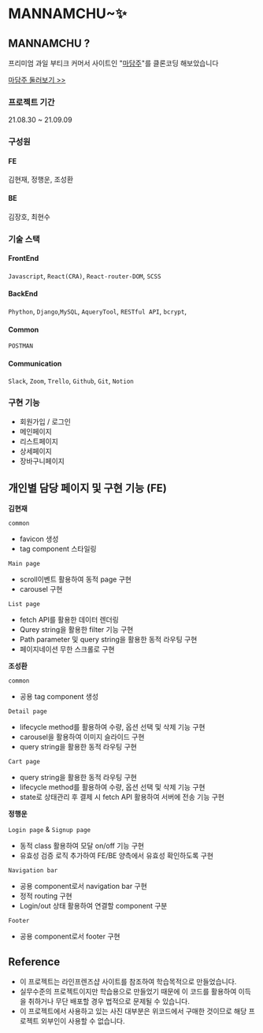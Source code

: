 # MANNAMCHU~✨

## MANNAMCHU ?

프리미엄 과일 부티크 커머서 사이트인 "[마담주](https://madamjooapp.imweb.me/)"를 클론코딩 해보았습니다

[마담주 둘러보기 >>](https://madamjooapp.imweb.me/)
<br>

### 프로젝트 기간

21.08.30 ~ 21.09.09
<br>

### 구성원

#### FE

김현재, 정행운, 조성환

#### BE

김장호, 최현수
<br>

### 기술 스택

#### FrontEnd

`Javascript`, `React(CRA)`, `React-router-DOM`, `SCSS`

#### BackEnd

`Phython`, `Django`,`MySQL`, `AqueryTool`, `RESTful API`, `bcrypt`,

#### Common

`POSTMAN`

#### Communication

`Slack`, `Zoom`, `Trello`, `Github`, `Git`, `Notion`
<br>

### 구현 기능

- 회원가입 / 로그인
- 메인페이지
- 리스트페이지
- 상세페이지
- 장바구니페이지

## 개인별 담당 페이지 및 구현 기능 (FE)

**김현재**

`common`

- favicon 생성
- tag component 스타일링

`Main page`

- scroll이벤트 활용하여 동적 page 구현
- carousel 구현

`List page`

- fetch API를 활용한 데이터 렌더링
- Qurey string을 활용한 filter 기능 구현
- Path parameter 및 query string을 활용한 동적 라우팅 구현
- 페이지네이션 무한 스크롤로 구현
  <br>

**조성환**

`common`

- 공용 tag component 생성

`Detail page`

- lifecycle method를 활용하여 수량, 옵션 선택 및 삭제 기능 구현
- carousel을 활용하여 이미지 슬라이드 구현
- query string을 활용한 동적 라우팅 구현

`Cart page`

- query string을 활용한 동적 라우팅 구현
- lifecycle method를 활용하여 수량, 옵션 선택 및 삭제 기능 구현
- state로 상태관리 후 결제 시 fetch API 활용하여 서버에 전송 기능 구현
  <br>

**정행운**

`Login page` & `Signup page`

- 동적 class 활용하여 모달 on/off 기능 구현
- 유효성 검증 로직 추가하여 FE/BE 양측에서 유효성 확인하도록 구현

`Navigation bar`

- 공용 component로서 navigation bar 구현
- 정적 routing 구현
- Login/out 상태 활용하여 연결할 component 구분

`Footer`

- 공용 component로서 footer 구현
  <br>

## Reference

- 이 프로젝트는 라인프렌즈샵 사이트를 참조하여 학습목적으로 만들었습니다.
- 실무수준의 프로젝트이지만 학습용으로 만들었기 때문에 이 코드를 활용하여 이득을 취하거나 무단 배포할 경우 법적으로 문제될 수 있습니다.
- 이 프로젝트에서 사용하고 있는 사진 대부분은 위코드에서 구매한 것이므로 해당 프로젝트 외부인이 사용할 수 없습니다.
